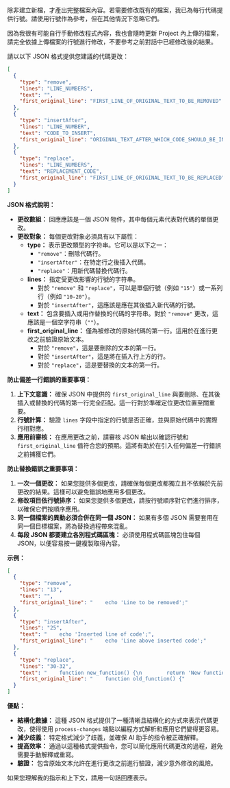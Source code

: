 除非建立新檔，才產出完整檔案內容。若需要修改既有的檔案，我已為每行代碼提供行號。請使用行號作為參考，但在其他情況下忽略它們。

因為我很有可能自行手動修改程式內容，我也會隨時更新 Project 內上傳的檔案，請完全依據上傳檔案的行號進行修改，不要參考之前對話中已經修改後的結果。

請以以下 JSON 格式提供您建議的代碼更改：

```json
[
  {
    "type": "remove",
    "lines": "LINE_NUMBERS",
    "text": "",
    "first_original_line": "FIRST_LINE_OF_ORIGINAL_TEXT_TO_BE_REMOVED"
  },
  {
    "type": "insertAfter",
    "lines": "LINE_NUMBER",
    "text": "CODE_TO_INSERT",
    "first_original_line": "ORIGINAL_TEXT_AFTER_WHICH_CODE_SHOULD_BE_INSERTED"
  },
  {
    "type": "replace",
    "lines": "LINE_NUMBERS",
    "text": "REPLACEMENT_CODE",
    "first_original_line": "FIRST_LINE_OF_ORIGINAL_TEXT_TO_BE_REPLACED"
  }
]
```

**JSON 格式說明：**

* **更改數組：** 回應應該是一個 JSON 物件，其中每個元素代表對代碼的單個更改。
* **更改對象：** 每個更改對象必須具有以下屬性：
  * **type：** 表示更改類型的字符串。它可以是以下之一：
    * `"remove"`：刪除代碼行。
    * `"insertAfter"`：在特定行之後插入代碼。
    * `"replace"`：用新代碼替換代碼行。
  * **lines：** 指定受更改影響的行號的字符串。
    * 對於 `"remove"` 和 `"replace"`，可以是單個行號（例如 `"15"`）或一系列行（例如 `"10-20"`）。
    * 對於 `"insertAfter"`，這應該是應在其後插入新代碼的行號。
  * **text：** 包含要插入或用作替換的代碼的字符串。對於 `"remove"` 更改，這應該是一個空字符串（`""`）。
  * **first_original_line：** 僅為被修改的原始代碼的第一行。這用於在進行更改之前驗證原始文本。
    * 對於 `"remove"`，這是要刪除的文本的第一行。
    * 對於 `"insertAfter"`，這是將在插入行上方的行。
    * 對於 `"replace"`，這是要替換的文本的第一行。

**防止偏差一行錯誤的重要事項：**

1. **上下文意識：** 確保 JSON 中提供的 `first_original_line` 與要刪除、在其後插入或替換的代碼的第一行完全匹配。這一行對於準確定位更改位置至關重要。
2. **行號計算：** 驗證 `lines` 字段中指定的行號是否正確，並與原始代碼中的實際行相對應。
3. **應用前審核：** 在應用更改之前，請審核 JSON 輸出以確認行號和 `first_original_line` 值符合您的預期。這將有助於在引入任何偏差一行錯誤之前捕獲它們。

**防止替換錯誤之重要事項：**

1. **一次一個更改：** 如果您提供多個更改，請確保每個更改都獨立且不依賴於先前更改的結果。這樣可以避免錯誤地應用多個更改。
2. **修改項目依行號排序：** 如果您提供多個更改，請按行號順序對它們進行排序，以確保它們按順序應用。
3. **同一個檔案的異動必須合併在同一個 JSON：** 如果有多個 JSON 需要套用在同一個目標檔案，將為替換過程帶來混亂。
4. **每段 JSON 都要建立各別程式碼區塊：** 必須使用程式碼區塊包住每個 JSON，以便容易按一鍵複製取得內容。

**示例：**

```json
[
  {
    "type": "remove",
    "lines": "13",
    "text": "",
    "first_original_line": "    echo 'Line to be removed';"
  },
  {
    "type": "insertAfter",
    "lines": "25",
    "text": "    echo 'Inserted line of code';",
    "first_original_line": "    echo 'Line above inserted code';"
  },
  {
    "type": "replace",
    "lines": "30-32",
    "text": "    function new_function() {\n        return 'New function';\n    }",
    "first_original_line": "    function old_function() {"
  }
]
```

**優點：**

* **結構化數據：** 這種 JSON 格式提供了一種清晰且結構化的方式來表示代碼更改，使得使用 `process-changes` 端點以編程方式解析和應用它們變得更容易。
* **減少歧義：** 特定格式減少了歧義，並確保 AI 助手的指令被正確解釋。
* **提高效率：** 通過以這種格式提供指令，您可以簡化應用代碼更改的過程，避免需要手動解釋或重寫。
* **驗證：** 包含原始文本允許在進行更改之前進行驗證，減少意外修改的風險。

如果您理解我的指示和上下文，請用一句話回應表示。